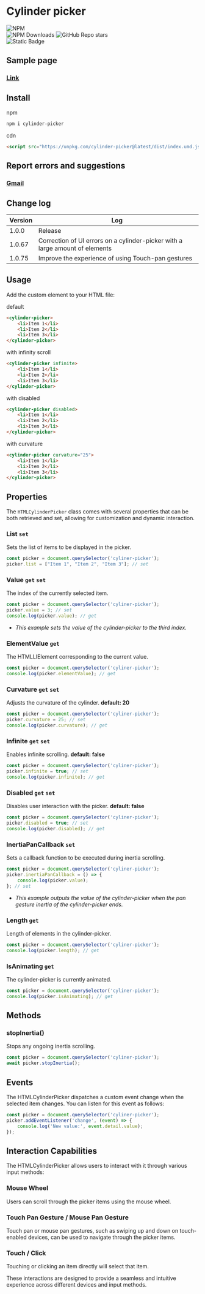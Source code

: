 # Cylinder picker
![NPM](https://nodei.co/npm/cylinder-picker.png?downloads=true&downloadRank=true&stars=true)<br>
![NPM Downloads](https://img.shields.io/npm/d18m/cylinder-picker?style=flat&logo=npm&logoColor=%23CB3837&label=Download&color=%23CB3837&link=https%3A%2F%2Fwww.npmjs.com%2Fpackage%2Feventlistener-manager) 
![GitHub Repo stars](https://img.shields.io/github/stars/pjy0509/cylinder-picker?style=flat&logo=github&logoColor=181717&label=Stars&color=181717&link=https%3A%2F%2Fgithub.com%2Fpjy0509%2Feventlistener-manager)<br> 
![Static Badge](https://img.shields.io/badge/Typescript-8A2BE2?logo=typescript&color=000000)
## Sample page
### [Link](https://pjy0509.github.io/example/cylinder-picker/)
## Install
npm
```bash
npm i cylinder-picker
```
cdn
```html
<script src="https://unpkg.com/cylinder-picker@latest/dist/index.umd.js"></script>
```
## Report errors and suggestions
### [Gmail](mailto:qkrwnss0509@gmail.com?subject=Report_errors_and_suggestions)
## Change log
| Version | Log                                                                          |
|---------|------------------------------------------------------------------------------|
| 1.0.0   | Release                                                                      |
| 1.0.67  | Correction of UI errors on a cylinder-picker with a large amount of elements |
| 1.0.75  | Improve the experience of using Touch-pan gestures                           |
## Usage
Add the custom element to your HTML file:

default
```html
<cylinder-picker>
    <li>Item 1</li>
    <li>Item 2</li>
    <li>Item 3</li>
</cylinder-picker>
```

with infinity scroll
```html
<cylinder-picker infinite>
    <li>Item 1</li>
    <li>Item 2</li>
    <li>Item 3</li>
</cylinder-picker>
```

with disabled
```html
<cylinder-picker disabled>
    <li>Item 1</li>
    <li>Item 2</li>
    <li>Item 3</li>
</cylinder-picker>
```

with curvature
```html
<cylinder-picker curvature="25">
    <li>Item 1</li>
    <li>Item 2</li>
    <li>Item 3</li>
</cylinder-picker>
```
## Properties
The `HTMLCylinderPicker` class comes with several properties that can be both retrieved and set, allowing for customization and dynamic interaction.
### List `set`
Sets the list of items to be displayed in the picker.
```javascript
const picker = document.querySelector('cyliner-picker');
picker.list = ["Item 1", "Item 2", "Item 3"]; // set
```
### Value `get` `set`
The index of the currently selected item.
```javascript
const picker = document.querySelector('cyliner-picker');
picker.value = 3; // set
console.log(picker.value); // get
```
* <i>This example sets the value of the cylinder-picker to the third index.</i>
### ElementValue `get`
The HTMLLIElement corresponding to the current value.
```javascript
const picker = document.querySelector('cyliner-picker');
console.log(picker.elementValue); // get
```
### Curvature `get` `set` 
Adjusts the curvature of the cylinder. <b>default: 20</b>
```javascript
const picker = document.querySelector('cyliner-picker');
picker.curvature = 25; // set
console.log(picker.curvature); // get
```
### Infinite `get` `set`
Enables infinite scrolling. <b>default: false</b>
```javascript
const picker = document.querySelector('cyliner-picker');
picker.infinite = true; // set
console.log(picker.infinite); // get
```
### Disabled `get` `set`
Disables user interaction with the picker. <b>default: false</b>
```javascript
const picker = document.querySelector('cyliner-picker');
picker.disabled = true; // set
console.log(picker.disabled); // get
```
### InertiaPanCallback `set`
Sets a callback function to be executed during inertia scrolling.
```javascript
const picker = document.querySelector('cyliner-picker');
picker.inertiaPanCallback = () => {
    console.log(picker.value);
}; // set
```
* <i>This example outputs the value of the cylinder-picker when the pan gesture inertia of the cylinder-picker ends.</i>
### Length `get`
Length of elements in the cylinder-picker.
```javascript
const picker = document.querySelector('cyliner-picker');
console.log(picker.length); // get
```
### IsAnimating `get`
The cylinder-picker is currently animated.
```javascript
const picker = document.querySelector('cyliner-picker');
console.log(picker.isAnimating); // get
```
## Methods
### stopInertia()
Stops any ongoing inertia scrolling.
```javascript
const picker = document.querySelector('cyliner-picker');
await picker.stopInertia();
```
## Events
The HTMLCylinderPicker dispatches a custom event change when the selected item changes. You can listen for this event as follows:
```javascript
const picker = document.querySelector('cyliner-picker');
picker.addEventListener('change', (event) => {
    console.log('New value:', event.detail.value);
});
```
## Interaction Capabilities
The HTMLCylinderPicker allows users to interact with it through various input methods:

### Mouse Wheel
Users can scroll through the picker items using the mouse wheel.

### Touch Pan Gesture / Mouse Pan Gesture
Touch pan or mouse pan gestures, such as swiping up and down on touch-enabled devices, can be used to navigate through the picker items.

### Touch / Click
Touching or clicking an item directly will select that item.

These interactions are designed to provide a seamless and intuitive experience across different devices and input methods.